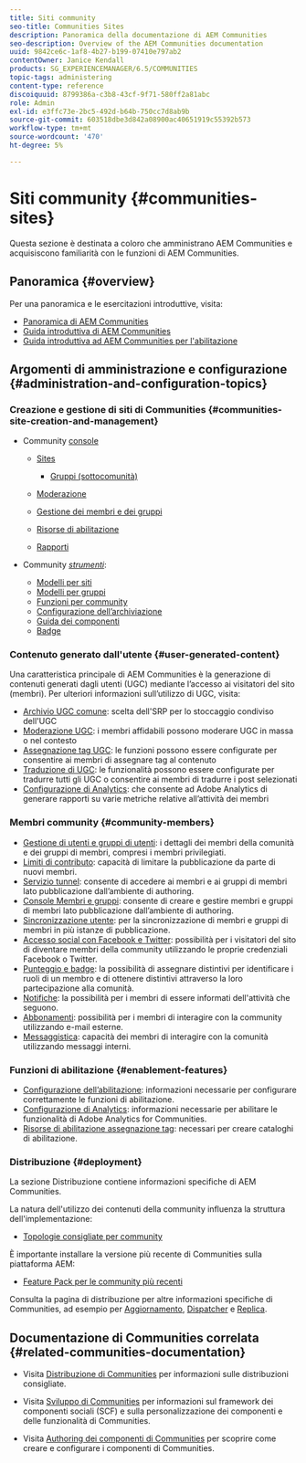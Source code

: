 ```yaml
---
title: Siti community
seo-title: Communities Sites
description: Panoramica della documentazione di AEM Communities
seo-description: Overview of the AEM Communities documentation
uuid: 9842ce6c-1af8-4b27-b199-07410e797ab2
contentOwner: Janice Kendall
products: SG_EXPERIENCEMANAGER/6.5/COMMUNITIES
topic-tags: administering
content-type: reference
discoiquuid: 8799386a-c3b8-43cf-9f71-580ff2a81abc
role: Admin
exl-id: e3ffc73e-2bc5-492d-b64b-750cc7d8ab9b
source-git-commit: 603518dbe3d842a08900ac40651919c55392b573
workflow-type: tm+mt
source-wordcount: '470'
ht-degree: 5%

---
```


# Siti community {#communities-sites}

Questa sezione è destinata a coloro che amministrano AEM Communities e acquisiscono familiarità con le funzioni di AEM Communities.

## Panoramica {#overview}

Per una panoramica e le esercitazioni introduttive, visita:

* [Panoramica di AEM Communities](overview.md)
* [Guida introduttiva di AEM Communities](getting-started.md)
* [Guida introduttiva ad AEM Communities per l&#39;abilitazione](getting-started-enablement.md)

## Argomenti di amministrazione e configurazione {#administration-and-configuration-topics}

### Creazione e gestione di siti di Communities {#communities-site-creation-and-management}

* Community [console](consoles.md)

   * [Sites](sites-console.md)

      * [Gruppi (sottocomunità)](groups.md)
   * [Moderazione](moderation.md)
   * [Gestione dei membri e dei gruppi](members.md)
   * [Risorse di abilitazione](resources.md)
   * [Rapporti](reports.md)


* Community [*strumenti*](tools.md):

   * [Modelli per siti](sites.md)
   * [Modelli per gruppi](tools-groups.md)
   * [Funzioni per community](functions.md)
   * [Configurazione dell’archiviazione](srp-config.md)
   * [Guida dei componenti](components-guide.md)
   * [Badge](badges.md)


### Contenuto generato dall&#39;utente {#user-generated-content}

Una caratteristica principale di AEM Communities è la generazione di contenuti generati dagli utenti (UGC) mediante l’accesso ai visitatori del sito (membri). Per ulteriori informazioni sull’utilizzo di UGC, visita:

* [Archivio UGC comune](working-with-srp.md): scelta dell&#39;SRP per lo stoccaggio condiviso dell&#39;UGC
* [Moderazione UGC](moderate-ugc.md): i membri affidabili possono moderare UGC in massa o nel contesto
* [Assegnazione tag UGC](tag-ugc.md): le funzioni possono essere configurate per consentire ai membri di assegnare tag al contenuto
* [Traduzione di UGC](translate-ugc.md): le funzionalità possono essere configurate per tradurre tutti gli UGC o consentire ai membri di tradurre i post selezionati
* [Configurazione di Analytics](analytics.md): che consente ad Adobe Analytics di generare rapporti su varie metriche relative all’attività dei membri

### Membri community {#community-members}

* [Gestione di utenti e gruppi di utenti](users.md): i dettagli dei membri della comunità e dei gruppi di membri, compresi i membri privilegiati.
* [Limiti di contributo](limits.md): capacità di limitare la pubblicazione da parte di nuovi membri.
* [Servizio tunnel](deploy-communities.md#tunnel-service-on-author): consente di accedere ai membri e ai gruppi di membri lato pubblicazione dall’ambiente di authoring.
* [Console Membri e gruppi](members.md): consente di creare e gestire membri e gruppi di membri lato pubblicazione dall’ambiente di authoring.
* [Sincronizzazione utente](sync.md): per la sincronizzazione di membri e gruppi di membri in più istanze di pubblicazione.
* [Accesso social con Facebook e Twitter](social-login.md): possibilità per i visitatori del sito di diventare membri della community utilizzando le proprie credenziali Facebook o Twitter.
* [Punteggio e badge](implementing-scoring.md): la possibilità di assegnare distintivi per identificare i ruoli di un membro e di ottenere distintivi attraverso la loro partecipazione alla comunità.
* [Notifiche](notifications.md): la possibilità per i membri di essere informati dell&#39;attività che seguono.
* [Abbonamenti](subscriptions.md): possibilità per i membri di interagire con la community utilizzando e-mail esterne.
* [Messaggistica](messaging.md): capacità dei membri di interagire con la comunità utilizzando messaggi interni.

### Funzioni di abilitazione {#enablement-features}

* [Configurazione dell’abilitazione](enablement.md): informazioni necessarie per configurare correttamente le funzioni di abilitazione.
* [Configurazione di Analytics](analytics.md): informazioni necessarie per abilitare le funzionalità di Adobe Analytics for Communities.
* [Risorse di abilitazione assegnazione tag](tag-resources.md): necessari per creare cataloghi di abilitazione.

### Distribuzione {#deployment}

La sezione Distribuzione contiene informazioni specifiche di AEM Communities.

La natura dell&#39;utilizzo dei contenuti della community influenza la struttura dell&#39;implementazione:

* [Topologie consigliate per community](topologies.md)

È importante installare la versione più recente di Communities sulla piattaforma AEM:

* [Feature Pack per le community più recenti](deploy-communities.md#latestfeaturepack)

Consulta la pagina di distribuzione per altre informazioni specifiche di Communities, ad esempio per [Aggiornamento](upgrade.md), [Dispatcher](dispatcher.md) e [Replica](deploy-communities.md#replication-agents-on-author).

## Documentazione di Communities correlata {#related-communities-documentation}

* Visita [Distribuzione di Communities](deploy-communities.md) per informazioni sulle distribuzioni consigliate.

* Visita [Sviluppo di Communities](communities.md) per informazioni sul framework dei componenti sociali (SCF) e sulla personalizzazione dei componenti e delle funzionalità di Communities.

* Visita [Authoring dei componenti di Communities](author-communities.md) per scoprire come creare e configurare i componenti di Communities.

